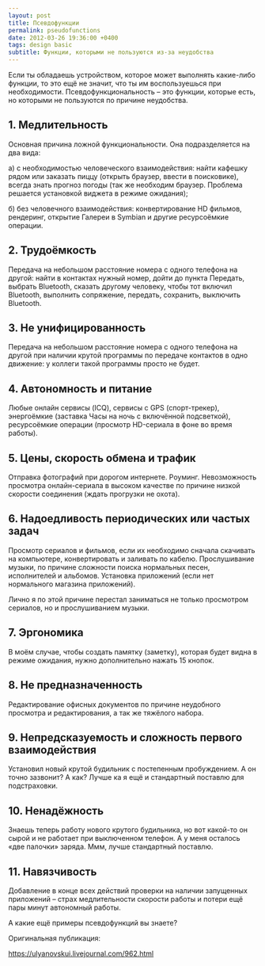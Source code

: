 ```yaml
---
layout: post
title: Псевдофункции
permalink: pseudofunctions
date: 2012-03-26 19:36:00 +0400
tags: design basic
subtitle: Функции, которыми не пользуются из-за неудобства
---
```


Если ты обладаешь устройством, которое может выполнять какие-либо функции, то это ещё не значит, что ты им воспользуешься при необходимости. Псевдофункциональность – это функции, которые есть, но которыми не пользуются по причине неудобства.

## 1. Медлительность

Основная причина ложной функциональности. Она подразделяется на два вида:

а) с необходимостью человеческого взаимодействия: найти кафешку рядом или заказать пиццу (открыть браузер, ввести в поисковике), всегда знать прогноз погоды (так же необходим браузер. Проблема решается установкой виджета в режиме ожидания);

б) без человечного взаимодействия: конвертирование HD фильмов, рендеринг, открытие Галереи в Symbian и другие ресурсоёмкие операции.

## 2. Трудоёмкость

Передача на небольшом расстояние номера с одного телефона на другой: найти в контактах нужный номер, дойти до пункта Передать, выбрать Bluetooth, сказать другому человеку, чтобы тот включил Bluetooth, выполнить сопряжение, передать, сохранить, выключить Bluetooth.

## 3. Не унифицированность

Передача на небольшом расстояние номера с одного телефона на другой при наличии крутой программы по передаче контактов в одно движение: у коллеги такой программы просто не будет.

## 4. Автономность и питание

Любые онлайн сервисы (ICQ), сервисы с GPS (спорт-трекер), энергоёмкие (заставка Часы на ночь с включённой подсветкой), ресурсоёмкие операции (просмотр HD-сериала в фоне во время работы).

## 5. Цены, скорость обмена и трафик

Отправка фотографий при дорогом интернете. Роуминг. Невозможность просмотра онлайн-сериала в высоком качестве по причине низкой скорости соединения (ждать прогрузки не охота).

## 6. Надоедливость периодических или частых задач

Просмотр сериалов и фильмов, если их необходимо сначала скачивать на компьютере, конвертировать и заливать по кабелю. Прослушивание музыки, по причине сложности поиска нормальных песен, исполнителей и альбомов. Установка приложений (если нет нормального магазина приложений).

Лично я по этой причине перестал заниматься не только просмотром сериалов, но и прослушиванием музыки.

## 7. Эргономика

В моём случае, чтобы создать памятку (заметку), которая будет видна в режиме ожидания, нужно дополнительно нажать 15 кнопок.

## 8. Не предназначенность

Редактирование офисных документов по причине неудобного просмотра и редактирования, а так же тяжёлого набора.

## 9. Непредсказуемость и сложность первого взаимодействия

Установил новый крутой будильник с постепенным пробуждением. А он точно зазвонит? А как? Лучше ка я ещё и стандартный поставлю для подстраховки.

## 10. Ненадёжность

Знаешь теперь работу нового крутого будильника, но вот какой-то он сырой и не работает при выключенном телефон. А у меня осталось «две палочки» заряда. Ммм, лучше стандартный поставлю.

## 11. Навязчивость

Добавление в конце всех действий проверки на наличии запущенных приложений – страх медлительности скорости работы и потери ещё пары минут автономный работы.

А какие ещё примеры псевдофункций вы знаете?

Оригинальная публикация:

<https://ulyanovskui.livejournal.com/962.html>

